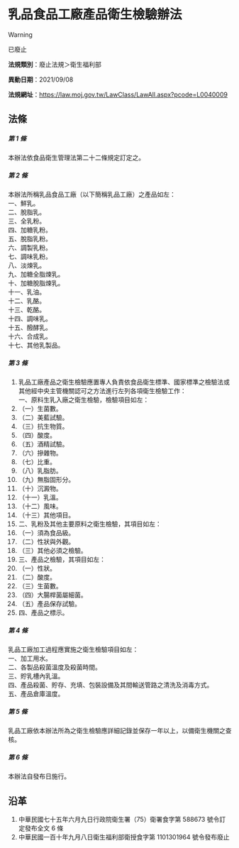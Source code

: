 # 乳品食品工廠產品衛生檢驗辦法


> [!WARNING]
> 已廢止


**法規類別**：廢止法規＞衛生福利部

**異動日期**：2021/09/08  

**法規網址**：https://law.moj.gov.tw/LawClass/LawAll.aspx?pcode=L0040009



## 法條
##### 第 1 條
本辦法依食品衛生管理法第二十二條規定訂定之。

##### 第 2 條
本辦法所稱乳品食品工廠（以下簡稱乳品工廠）之產品如左：  
一、鮮乳。  
二、脫脂乳。  
三、全乳粉。  
四、加糖乳粉。  
五、脫脂乳粉。  
六、調製乳粉。  
七、調味乳粉。  
八、淡煉乳。  
九、加糖全脂煉乳。  
十、加糖脫脂煉乳。  
十一、乳油。  
十二、乳酪。  
十三、乾酪。  
十四、調味乳。  
十五、醱酵乳。  
十六、合成乳。  
十七、其他乳製品。

##### 第 3 條
1. 乳品工廠產品之衛生檢驗應置專人負責依食品衛生標準、國家標準之檢驗法或其他經中央主管機關認可之方法進行左列各項衛生檢驗工作：  
一、原料生乳入廠之衛生檢驗，檢驗項目如左：
1. （一）生菌數。
1. （二）美藍試驗。
1. （三）抗生物質。
1. （四）酸度。
1. （五）酒精試驗。
1. （六）摻雜物。
1. （七）比重。
1. （八）乳脂肪。
1. （九）無脂固形分。
1. （十）沉澱物。
1. （十一）乳溫。
1. （十二）風味。
1. （十三）其他項目。
1. 二、乳粉及其他主要原料之衛生檢驗，其項目如左：
1. （一）須為食品級。
1. （二）性狀與外觀。
1. （三）其他必須之檢驗。
1. 三、產品之檢驗，其項目如左：
1. （一）性狀。
1. （二）酸度。
1. （三）生菌數。
1. （四）大腸桿菌屬細菌。
1. （五）產品保存試驗。
1. 四、產品之標示。

##### 第 4 條
乳品工廠加工過程應實施之衛生檢驗項目如左：  
一、加工用水。  
二、各製品殺菌溫度及殺菌時間。  
三、貯乳槽內乳溫。  
四、產品殺菌、貯存、充填、包裝設備及其間輸送管路之清洗及消毒方式。  
五、產品倉庫溫度。

##### 第 5 條
乳品工廠依本辦法所為之衛生檢驗應詳細記錄並保存一年以上，以備衛生機關之查核。

##### 第 6 條
本辦法自發布日施行。

## 沿革
1. 中華民國七十五年六月九日行政院衛生署（75）衛署食字第 588673 號令訂定發布全文 6  條
1. 中華民國一百十年九月八日衛生福利部衛授食字第 1101301964 號令發布廢止
